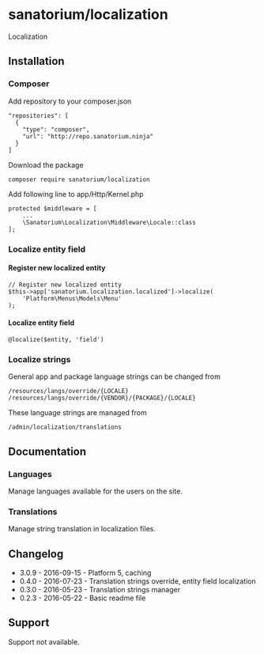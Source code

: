 # sanatorium/localization

Localization

## Installation

### Composer

Add repository to your composer.json

    "repositories": [
      {
        "type": "composer",
        "url": "http://repo.sanatorium.ninja"
      }
    ]

Download the package

    composer require sanatorium/localization

Add following line to app/Http/Kernel.php

    protected $middleware = [
        ...
        \Sanatorium\Localization\Middleware\Locale::class
    ];

### Localize entity field

#### Register new localized entity

    // Register new localized entity
    $this->app['sanatorium.localization.localized']->localize(
        'Platform\Menus\Models\Menu'
    );

#### Localize entity field

    @localize($entity, 'field')
    
### Localize strings

General app and package language strings can be changed from

    /resources/langs/override/{LOCALE}
    /resources/langs/override/{VENDOR}/{PACKAGE}/{LOCALE}
    
These language strings are managed from

    /admin/localization/translations

## Documentation

### Languages

Manage languages available for the users on the site.

### Translations

Manage string translation in localization files.

## Changelog

- 3.0.9 - 2016-09-15 - Platform 5, caching
- 0.4.0 - 2016-07-23 - Translation strings override, entity field localization
- 0.3.0 - 2016-05-23 - Translation strings manager
- 0.2.3 - 2016-05-22 - Basic readme file

## Support

Support not available.